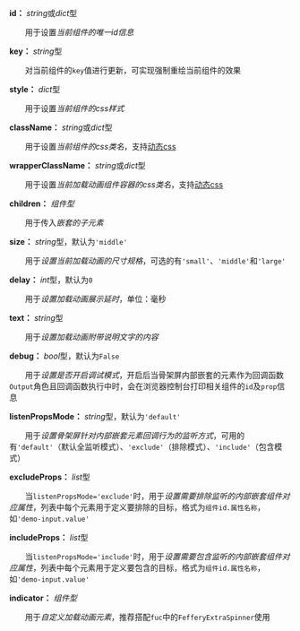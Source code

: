 **id：** *string*或*dict*型

　　用于设置*当前组件的唯一id信息*

**key：** *string*型

　　对当前组件的`key`值进行更新，可实现强制重绘当前组件的效果

**style：** *dict*型

　　用于设置*当前组件的css样式*

**className：** *string*或*dict*型

　　用于设置*当前组件的css类名*，支持[动态css](/advanced-classname)

**wrapperClassName：** *string*或*dict*型

　　用于设置*当前加载动画组件容器的css类名*，支持[动态css](/advanced-classname)

**children：** *组件型*

　　用于传入*嵌套的子元素*

**size：** *string*型，默认为`'middle'`

　　用于*设置当前加载动画的尺寸规格*，可选的有`'small'`、`'middle'`和`'large'`

**delay：** *int*型，默认为`0`

　　用于*设置加载动画展示延时*，单位：毫秒

**text：** *string*型

　　用于*设置加载动画附带说明文字的内容*

**debug：** *bool*型，默认为`False`

　　用于*设置是否开启调试模式*，开启后当骨架屏内部嵌套的元素作为回调函数`Output`角色且回调函数执行中时，会在浏览器控制台打印相关组件的`id`及`prop`信息

**listenPropsMode：** *string*型，默认为`'default'`

　　用于*设置骨架屏针对内部嵌套元素回调行为的监听方式*，可用的有`'default'`（默认全监听模式）、`'exclude'`（排除模式）、`'include'`（包含模式）

**excludeProps：** *list*型

　　当`listenPropsMode='exclude'`时，用于*设置需要排除监听的内部嵌套组件对应属性*，列表中每个元素用于定义要排除的目标，格式为`组件id.属性名称`，如`'demo-input.value'`

**includeProps：** *list*型

　　当`listenPropsMode='include'`时，用于*设置需要包含监听的内部嵌套组件对应属性*，列表中每个元素用于定义要包含的目标，格式为`组件id.属性名称`，如`'demo-input.value'`

**indicator：** *组件型*

　　用于*自定义加载动画元素*，推荐搭配`fuc`中的`FefferyExtraSpinner`使用